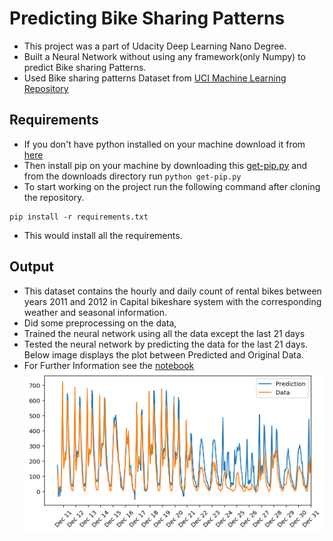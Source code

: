 # Predicting Bike Sharing Patterns
* This project was a part of Udacity Deep Learning Nano Degree.
* Built a Neural Network without using any framework(only Numpy) to predict Bike sharing Patterns.
* Used Bike sharing patterns Dataset from [UCI Machine Learning Repository](https://archive.ics.uci.edu/ml/datasets/Bike+Sharing+Dataset) 

## Requirements
* If you don't have python installed on your machine download it from [here](https://www.python.org/ftp/python/3.8.2/python-3.8.2.exe)
* Then install pip on your machine by downloading this [get-pip.py](https://bootstrap.pypa.io/get-pip.py) and from the downloads directory 
run ```python get-pip.py```
* To start working on the project run the following command after cloning the repository.
```
pip install -r requirements.txt
```
* This would install all the requirements.
## Output
* This dataset contains the hourly and daily count of rental bikes between years 2011 and 2012 in Capital bikeshare system with the corresponding weather and seasonal information.
* Did some preprocessing on the data,
* Trained the neural network using all the data except the last 21 days
* Tested the neural network by predicting the data for the last 21 days. Below image displays the plot between Predicted and Original Data.
* For Further Information see the [notebook](https://github.com/saisrirammortha/Predicting-Bike-Sharing-Patterns-/blob/master/Your_first_neural_network.ipynb)
![Output Image](https://github.com/saisrirammortha/Predicting-Bike-Sharing-Patterns-/blob/master/output.png)


